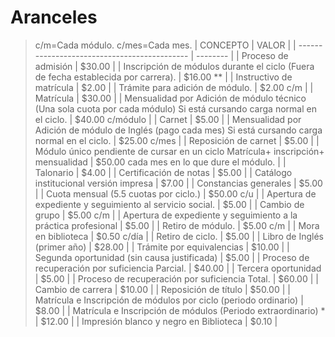 # Aranceles
> c/m=Cada módulo. c/mes=Cada mes. 
| CONCEPTO                                     | VALOR    |
| -------------------------------------------- | -------- |
| Proceso de admisión                          | $30.00   |
| Inscripción de módulos durante el ciclo (Fuera de fecha establecida por carrera). | $16.00 ** |
| Instructivo de matrícula                     | $2.00    |
| Trámite para adición de módulo.              | $2.00 c/m |
| Matrícula                                    | $30.00   |
| Mensualidad por Adición de módulo técnico (Una sola cuota por cada módulo) Si está cursando carga normal en el ciclo. | $40.00 c/módulo |
| Carnet                                       | $5.00    |
| Mensualidad por Adición de módulo de Inglés (pago cada mes) Si está cursando carga normal en el ciclo. | $25.00 c/mes |
| Reposición de carnet                         | $5.00    |
| Módulo único pendiente de cursar en un ciclo Matrícula+ inscripción+ mensualidad | $50.00 cada mes en lo que dure el módulo. |
| Talonario                                    | $4.00    |
| Certificación de notas                       | $5.00    |
| Catálogo institucional versión impresa       | $7.00    |
| Constancias generales                         | $5.00    |
| Cuota mensual (5.5 cuotas por ciclo.)        | $50.00 c/u |
| Apertura de expediente y seguimiento al servicio social. | $5.00    |
| Cambio de grupo                              | $5.00 c/m |
| Apertura de expediente y seguimiento a la práctica profesional | $5.00    |
| Retiro de módulo.                            | $5.00 c/m |
| Mora en biblioteca                           | $0.50 c/día |
| Retiro de ciclo.                             | $5.00    |
| Libro de Inglés (primer año)                 | $28.00   |
| Trámite por equivalencias                    | $10.00   |
| Segunda oportunidad (sin causa justificada)  | $5.00    |
| Proceso de recuperación por suficiencia Parcial. | $40.00   |
| Tercera oportunidad                          | $5.00    |
| Proceso de recuperación por suficiencia Total. | $60.00   |
| Cambio de carrera                            | $10.00   |
| Reposición de título                         | $50.00   |
| Matrícula e Inscripción de módulos por ciclo (periodo ordinario) | $8.00    |
| Matrícula e Inscripción de módulos (Periodo extraordinario) * | $12.00   |
| Impresión blanco y negro en Biblioteca        | $0.10    |
